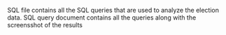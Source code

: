 SQL file contains all the SQL queries that are used to analyze the election data.
SQL query document contains all the queries along with the screensshot of the results
